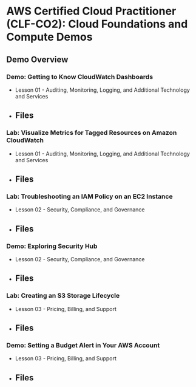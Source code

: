 # AWS Certified Cloud Practitioner (CLF-CO2): Cloud Foundations and Compute Demos

## Demo Overview

### Demo: Getting to Know CloudWatch Dashboards
- Lesson 01 - Auditing, Monitoring, Logging, and Additional Technology and Services
- Files
	- 
### Lab: Visualize Metrics for Tagged Resources on Amazon CloudWatch
- Lesson 01 - Auditing, Monitoring, Logging, and Additional Technology and Services
- Files
	- 

### Lab: Troubleshooting an IAM Policy on an EC2 Instance
- Lesson 02 - Security, Compliance, and Governance
- Files
	- 
### Demo: Exploring Security Hub
- Lesson 02 - Security, Compliance, and Governance
- Files
	- 

### Lab: Creating an S3 Storage Lifecycle
- Lesson 03 - Pricing, Billing, and Support
- Files
	- 

### Demo: Setting a Budget Alert in Your AWS Account
- Lesson 03 - Pricing, Billing, and Support
- Files
	- 